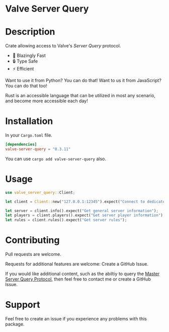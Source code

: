 # Valve Server Query

# Description

Crate allowing access to Valve's _Server Query_ protocol.

- :rocket: Blazingly Fast
- :lock: Type Safe
- :zap: Efficient

Want to use it from Python? You can do that!
Want to us it from JavaScript? You can do that too!

Rust is an accessible language that can be utilized in most any scenario, and become more accessible each day!

# Installation

In your `Cargo.toml` file.

```toml
[dependencies]
valve-server-query = "0.3.11"
```

You can use `cargo add valve-server-query` also.

# Usage

```rust
use valve_server_query::Client;

let client = Client::new("127.0.0.1:12345").expect("Connect to dedicated server running Valve game");

let server = client.info().expect("Get general server information");
let players = client.players().expect("Get server player information");
let rules = client.rules().expect("Get server rules");
```

# Contributing

Pull requests are welcome.

Requests for additional features are welcome: Create a GitHub Issue.

If you would like additional content, such as the abiltiy to query the [Master Server Query Protocol](https://developer.valvesoftware.com/wiki/Master_Server_Query_Protocol), then feel free to contact me or create a GitHub Issue.

# Support

Feel free to create an issue if you experience any problems with this package.
